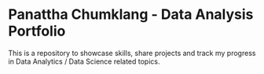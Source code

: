 # Panattha Chumklang - Data Analysis Portfolio
This is a repository to showcase skills, share projects and track my progress in Data Analytics / Data Science related topics.
